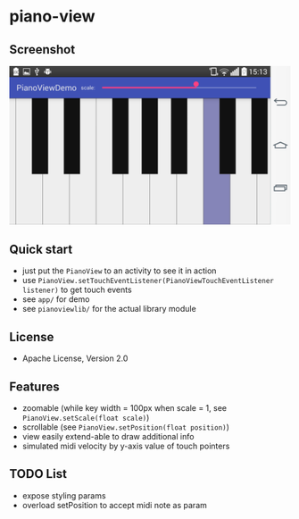 # piano-view

## Screenshot
![screenshot](screenshot.png)

## Quick start
- just put the `PianoView` to an activity to see it in action
- use `PianoView.setTouchEventListener(PianoViewTouchEventListener listener)` to get touch events
- see `app/` for demo
- see `pianoviewlib/` for the actual library module

## License
- Apache License, Version 2.0

## Features
- zoomable (while key width = 100px when scale = 1, see `PianoView.setScale(float scale)`)
- scrollable (see `PianoView.setPosition(float position)`)
- view easily extend-able to draw additional info
- simulated midi velocity by y-axis value of touch pointers

## TODO List
- expose styling params
- overload setPosition to accept midi note as param
